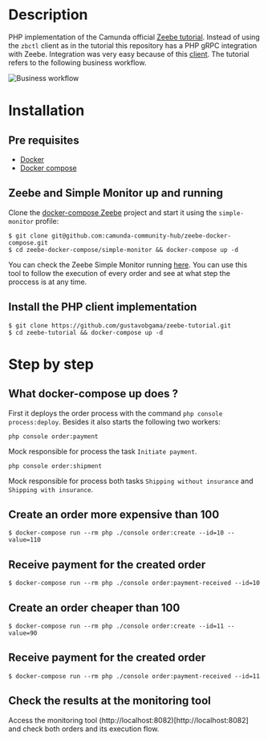 # Description

PHP implementation of the Camunda official [Zeebe tutorial](https://docs.camunda.io/docs/product-manuals/zeebe/deployment-guide/getting-started/index/). Instead of using the `zbctl` client as in the tutorial this repository has a PHP gRPC integration with Zeebe. Integration was very easy because of this [client](https://github.com/radek-baczynski/zeebe-php-client). The tutorial refers to the following business workflow.

![Business workflow](https://docs.camunda.io/assets/images/tutorial-3.0-complete-process-ccad27bdd9f510d4fd1314ae560ffff0.png)

# Installation

## Pre requisites

* [Docker](https://docs.docker.com/engine/install/)
* [Docker compose](https://docs.docker.com/compose/install/)

## Zeebe and Simple Monitor up and running

Clone the [docker-compose Zeebe](https://github.com/camunda-community-hub/zeebe-docker-compose) project and start it using the `simple-monitor` profile:

```shell
$ git clone git@github.com:camunda-community-hub/zeebe-docker-compose.git
$ cd zeebe-docker-compose/simple-monitor && docker-compose up -d
```

You can check the Zeebe Simple Monitor running [here](http://localhost:8082). You can use this tool to follow the execution of every order and see at what step the proccess is at any time.

## Install the PHP client implementation

```shell
$ git clone https://github.com/gustavobgama/zeebe-tutorial.git
$ cd zeebe-tutorial && docker-compose up -d
```

# Step by step

## What docker-compose up does ?

First it deploys the order process with the command `php console process:deploy`. Besides it also starts the following two workers:

    php console order:payment

Mock responsible for process the task `Initiate payment`. 

    php console order:shipment

Mock responsible for process both tasks `Shipping without insurance` and `Shipping with insurance`. 

## Create an order more expensive than 100

```shell
$ docker-compose run --rm php ./console order:create --id=10 --value=110
```

## Receive payment for the created order

```shell
$ docker-compose run --rm php ./console order:payment-received --id=10
```
## Create an order cheaper than 100

```shell
$ docker-compose run --rm php ./console order:create --id=11 --value=90
```

## Receive payment for the created order

```shell
$ docker-compose run --rm php ./console order:payment-received --id=11
```

## Check the results at the monitoring tool

Access the monitoring tool (http://localhost:8082)[http://localhost:8082] and check both orders and its execution flow.